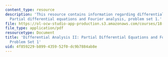 ```yaml
---
content_type: resource
description: 'This resource contains information regarding differential analysis II:
  Partial differential equations and Fourier analysis, problem set 1.'
file: https://ol-ocw-studio-app-production.s3.amazonaws.com/courses/18-156-differential-analysis-ii-partial-differential-equations-and-fourier-analysis-spring-2016/4f859229b899435952f0dc9b7884ab8e_MIT18_156S16_pset1.pdf
file_type: application/pdf
resourcetype: Document
title: 'Differential Analysis II: Partial Differential Equations and Fourier Analysis,
  Problem Set 1'
uid: 4f859229-b899-4359-52f0-dc9b7884ab8e
---
```

